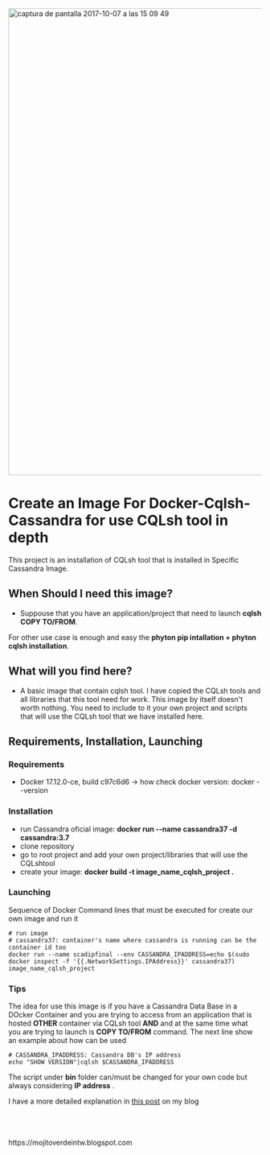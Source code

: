 <img width="928" alt="captura de pantalla 2017-10-07 a las 15 09 49" src="https://user-images.githubusercontent.com/8100363/31313078-665da9a6-abcf-11e7-9266-932880ea6ed2.png">

# Create an Image For Docker-Cqlsh-Cassandra for use CQLsh tool in depth #

This project is an installation of CQLsh tool that is installed in Specific Cassandra Image.

## When Should I need this image? ##

* Suppouse that you have an application/project that need to launch **cqlsh COPY TO/FROM**. 

For other use case is enough and easy the **phyton pip intallation + phyton cqlsh installation**.  

## What will you find here? ##

* A basic image that contain cqlsh tool. I have copied the CQLsh tools and all libraries that this tool need for work.
  This image by itself doesn't worth nothing. You need to include to it your own project and scripts that will use the CQLsh 
  tool that we have installed here. 
   
## Requirements, Installation, Launching ##

### Requirements ###

* Docker 17.12.0-ce, build c97c6d6 -> how check docker version: docker --version

### Installation ###

* run Cassandra oficial image: **docker run --name cassandra37 -d cassandra:3.7**
* clone repository
* go to root project and add your own project/libraries that will use the CQLshtool 
* create your image: **docker build -t image_name_cqlsh_project .**

### Launching ###

Sequence of Docker Command lines that must be executed for create our own image and run it 

```
# run image 
# cassandra37: container's name where cassandra is running can be the container id too 
docker run --name scadipfinal --env CASSANDRA_IPADDRESS=echo $(sudo docker inspect -f '{{.NetworkSettings.IPAddress}}' cassandra37) image_name_cqlsh_project

```
### Tips ###

The idea for use this image is if you have a Cassandra Data Base in a DOcker Container and you are trying to 
access from an application that is hosted **OTHER** container via CQLsh tool **AND** and at the same time what you 
are trying to launch is **COPY TO/FROM** command.
The next line show an example about how can be used 

```
# CASSANDRA_IPADDRESS: Cassandra DB's IP address 
echo "SHOW VERSION"|cqlsh $CASSANDRA_IPADDRESS

```
The script under **bin** folder can/must be changed for your own code but always considering **IP address** . 

I have a more detailed explanation in [this post](https://mojitoverdeintw.blogspot.com/2018/07/relationship-between-docker-cqlsh.html) on my blog


<br>
<br>
<br>
https://mojitoverdeintw.blogspot.com 

